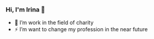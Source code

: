 ### Hi, I'm Irina  👋

- 🔭 I’m work in the field of charity
- ⚡ I’m want to change my profession in the near future

<!--
**ir4ik852/ir4ik852** is a ✨ _special_ ✨ repository because its `README.md` (this file) appears on your GitHub profile.

Here are some ideas to get you started:


